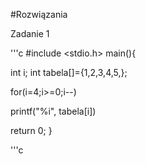 #Rozwiązania

Zadanie 1

'''c
#include <stdio.h>
main(){


int i;
int tabela[]={1,2,3,4,5,};

for(i=4;i>=0;i--)

printf("%i", tabela[i])

return 0;
}

'''c
